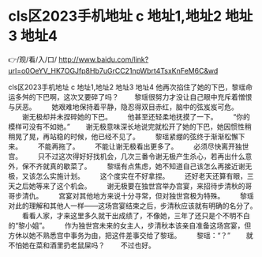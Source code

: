 # cls区2023手机地址 c 地址1,地址2 地址3 地址4

👉/观/看/入/口/ http://www.baidu.com/link?url=o0OeYV_HK7OGJfp8Hb7uGrCC21npWbrt4TsxKnFeM6C&wd

cls区2023手机地址 c 地址1,地址2 地址3 地址4
他再次掐住了她的下巴，黎瑶命运多舛的下巴啊，这次又要碎了吗？
　　黎瑶很努力才没让自己眼中充斥着憎恨与厌恶。
　　她艰难地保持着平静，隐忍得双目赤红，脑中的弦岌岌可危。
　　谢无极却并未捏碎她的下巴。
　　他甚至还轻柔地抚摸了一下。
　　“你的模样可没有不如她。”
　　谢无极意味深长地说完就松开了她的下巴，她因惯性稍稍晃了晃，再站稳的时候，他已经不见了。
　　黎瑶紧绷的弦终于渐渐松懈下来。
　　不能再拖了。
　　不能让谢无极看出更多了。
　　必须尽快离开独世宫。
　　只不过这次得好好找机会，几次三番令谢无极产生杀心，若再出什么意外，保不齐就真的歇菜了。
　　黎瑶有点焦虑，她不知道自己该怎么再接近谢无极，又该怎么实施计划。
　　这个度实在不好拿捏。
　　还好老天还算有眼，三天之后她等来了这个机会。
　　谢无极要在独世宫举办宫宴，来招待步清秋的哥哥步清仇。
　　宫宴对其他地方来说十分寻常，但对独世宫极为特殊。
　　黎瑶对此的理解和其他人一样——这场宫宴结束之后，步清秋应该就有明确的名分了。
　　看看人家，才来这里多久就干出成绩了，不像她，三年了还只是个不明不白的“黎小姐”。
　　作为独世宫未来的女主人，步清秋本该亲自准备这场宫宴，但方休以她不熟悉宫中事务为由，把这件差事交给了黎瑶。
　　黎瑶：“？”
　　就不怕她在菜和酒里扔老鼠屎吗？
　　不过也好。
